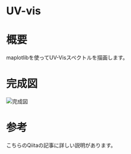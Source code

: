 # UV-vis

# 概要

maplotlibを使ってUV-Visスペクトルを描画します。

# 完成図

![完成図](https://user-images.githubusercontent.com/34200677/51796934-6176c080-223e-11e9-8193-d5dbb578b4dd.png)

# 参考

こちらのQiitaの記事に詳しい説明があります。
